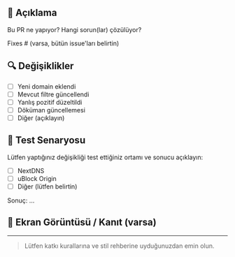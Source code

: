## 📌 Açıklama

Bu PR ne yapıyor? Hangi sorun(lar) çözülüyor?

Fixes #<issue-number> (varsa, bütün issue'ları belirtin)

## 🔍 Değişiklikler

- [ ] Yeni domain eklendi
- [ ] Mevcut filtre güncellendi
- [ ] Yanlış pozitif düzeltildi
- [ ] Döküman güncellemesi
- [ ] Diğer (açıklayın)

## 🧪 Test Senaryosu

Lütfen yaptığınız değişikliği test ettiğiniz ortamı ve sonucu açıklayın:

- [ ] NextDNS
- [ ] uBlock Origin
- [ ] Diğer (lütfen belirtin)

Sonuç: ...

## 📸 Ekran Görüntüsü / Kanıt (varsa)

---

> Lütfen katkı kurallarına ve stil rehberine uyduğunuzdan emin olun.
